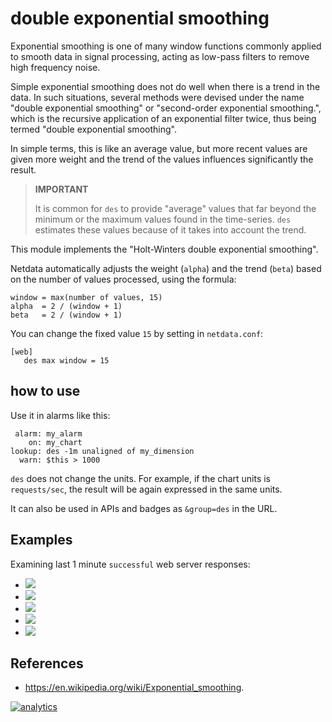 <!--
---
title: "double exponential smoothing"
custom_edit_url: https://github.com/netdata/netdata/edit/master/web/api/queries/des/README.md
---
-->

# double exponential smoothing

Exponential smoothing is one of many window functions commonly applied to smooth data in signal
processing, acting as low-pass filters to remove high frequency noise.

Simple exponential smoothing does not do well when there is a trend in the data.
In such situations, several methods were devised under the name "double exponential smoothing"
or "second-order exponential smoothing.", which is the recursive application of an exponential
filter twice, thus being termed "double exponential smoothing".

In simple terms, this is like an average value, but more recent values are given more weight
and the trend of the values influences significantly the result.

> **IMPORTANT**
>
> It is common for `des` to provide "average" values that far beyond the minimum or the maximum
> values found in the time-series.
> `des` estimates these values because of it takes into account the trend.

This module implements the "Holt-Winters double exponential smoothing".

Netdata automatically adjusts the weight (`alpha`) and the trend (`beta`) based on the number
of values processed, using the formula:

```
window = max(number of values, 15)
alpha  = 2 / (window + 1)
beta   = 2 / (window + 1)
```

You can change the fixed value `15` by setting in `netdata.conf`:

```
[web]
   des max window = 15
```

## how to use

Use it in alarms like this:

```
 alarm: my_alarm
    on: my_chart
lookup: des -1m unaligned of my_dimension
  warn: $this > 1000
```

`des` does not change the units. For example, if the chart units is `requests/sec`, the result
will be again expressed in the same units. 

It can also be used in APIs and badges as `&group=des` in the URL.

## Examples

Examining last 1 minute `successful` web server responses:

-   ![](https://registry.my-netdata.io/api/v1/badge.svg?chart=web_log_nginx.response_statuses&options=unaligned&dimensions=success&group=min&after=-60&label=min)
-   ![](https://registry.my-netdata.io/api/v1/badge.svg?chart=web_log_nginx.response_statuses&options=unaligned&dimensions=success&group=average&after=-60&label=average&value_color=yellow)
-   ![](https://registry.my-netdata.io/api/v1/badge.svg?chart=web_log_nginx.response_statuses&options=unaligned&dimensions=success&group=ses&after=-60&label=single+exponential+smoothing&value_color=yellow)
-   ![](https://registry.my-netdata.io/api/v1/badge.svg?chart=web_log_nginx.response_statuses&options=unaligned&dimensions=success&group=des&after=-60&label=double+exponential+smoothing&value_color=orange)
-   ![](https://registry.my-netdata.io/api/v1/badge.svg?chart=web_log_nginx.response_statuses&options=unaligned&dimensions=success&group=max&after=-60&label=max)

## References

-   <https://en.wikipedia.org/wiki/Exponential_smoothing>.

[![analytics](https://www.google-analytics.com/collect?v=1&aip=1&t=pageview&_s=1&ds=github&dr=https%3A%2F%2Fgithub.com%2Fnetdata%2Fnetdata&dl=https%3A%2F%2Fmy-netdata.io%2Fgithub%2Fweb%2Fapi%2Fqueries%2Fdes%2FREADME&_u=MAC~&cid=5792dfd7-8dc4-476b-af31-da2fdb9f93d2&tid=UA-64295674-3)](<>)
